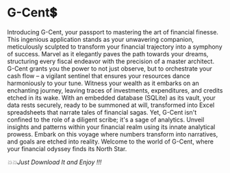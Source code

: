 # G-Cent💲

Introducing G-Cent, your passport to mastering the art of financial finesse. This ingenious application stands as your unwavering companion, meticulously sculpted to transform your financial trajectory into a symphony of success. Marvel as it elegantly paves the path towards your dreams, structuring every fiscal endeavor with the precision of a master architect. G-Cent grants you the power to not just observe, but to orchestrate your cash flow – a vigilant sentinel that ensures your resources dance harmoniously to your tune. Witness your wealth as it embarks on an enchanting journey, leaving traces of investments, expenditures, and credits etched in its wake. With an embedded database (SQLite) as its vault, your data rests securely, ready to be summoned at will, transformed into Excel spreadsheets that narrate tales of financial sagas. Yet, G-Cent isn't confined to the role of a diligent scribe; it's a sage of analytics. Unveil insights and patterns within your financial realm using its innate analytical prowess. Embark on this voyage where numbers transform into narratives, and goals are etched into reality. Welcome to the world of G-Cent, where your financial odyssey finds its North Star.

*💥💥Just Download It and Enjoy !!!*
